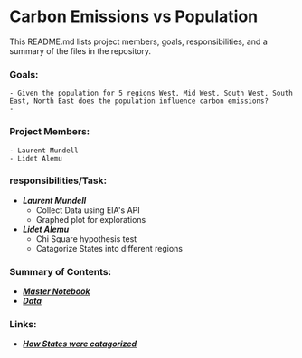 # Carbon Emissions vs Population

This README.md lists project members, goals, responsibilities, and a summary of the files in the repository.

### Goals: 
    - Given the population for 5 regions West, Mid West, South West, South East, North East does the population influence carbon emissions?
    -
### Project Members: 
    - Laurent Mundell
    - Lidet Alemu
    
### responsibilities/Task:
   - _**Laurent Mundell**_
        - Collect Data using EIA's API
        - Graphed plot for explorations
   - _**Lidet Alemu**_
        - Chi Square hypothesis test
        - Catagorize States into different regions
        
### Summary of Contents:  
   - [_**Master Notebook**_](https://github.com/LaurentStar/MOD3_Project/blob/laurent/master.ipynb)
   - [_**Data**_](https://github.com/LaurentStar/MOD3_Project/tree/laurent/data)
   
### Links:
   - [_**How States were catagorized**_](https://www.nationalgeographic.org/maps/united-states-regions/)
    


